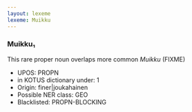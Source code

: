 ```yaml
---
layout: lexeme
lexeme: Muikku
---
```


###  Muikku₁

This rare proper noun overlaps more common *Muikku* (FIXME)
* UPOS:  PROPN
* in KOTUS dictionary under:  1
* Origin:  finer|joukahainen
* Possible NER class:  GEO
* Blacklisted:  PROPN-BLOCKING

